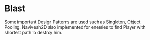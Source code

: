# Blast

Some important Design Patterns are used such as Singleton, Object Pooling. NavMesh2D also implemented for enemies to find Player with shortest path to destroy him.
